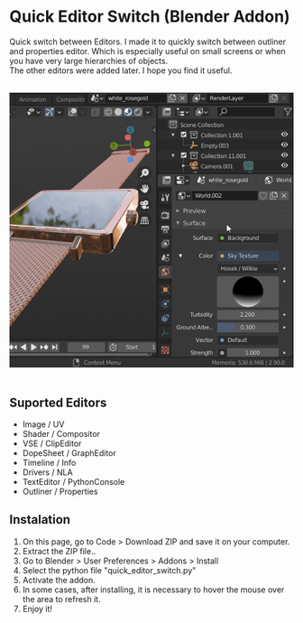 # Quick Editor Switch (Blender Addon) 
Quick switch between Editors. 
I made it to quickly switch between outliner and properties editor. 
Which is especially useful on small screens or when you have very large hierarchies of objects. <br>
The other editors were added later. I hope you find it useful.

<br>
<img src="demo/quick_editor_switch.gif">
<br><br>

## Suported Editors
- Image / UV
- Shader / Compositor
- VSE / ClipEditor
- DopeSheet / GraphEditor
- Timeline / Info
- Drivers / NLA
- TextEditor / PythonConsole
- Outliner / Properties

## Instalation
1. On this page, go to Code > Download ZIP and save it on your computer. 
2. Extract the ZIP file..
3. Go to Blender > User Preferences > Addons > Install 
4. Select the python file "quick_editor_switch.py"
5. Activate the addon.
6. In some cases, after installing, it is necessary to hover the mouse over the area to refresh it.
7. Enjoy it!
